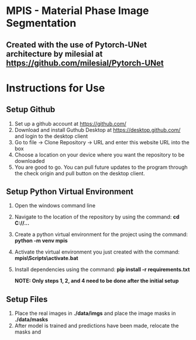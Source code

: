 # MPIS - Material Phase Image Segmentation
## Created with the use of Pytorch-UNet architecture by milesial at https://github.com/milesial/Pytorch-UNet

# Instructions for Use

## Setup Github
1) Set up a github account at https://github.com/
2) Download and install Guthub Desktop at https://desktop.github.com/ and login to the desktop client
3) Go to file -> Clone Repository -> URL and enter this website URL into the box
4) Choose a location on your device where you want the repository to be downloaded
5) You are good to go. You can pull future updates to the program through the check origin and pull button on the desktop client.

## Setup Python Virtual Environment
1) Open the windows command line
2) Navigate to the location of the repository by using the command: **cd C://...**
3) Create a python virtual environment for the project using the command: **python -m venv mpis** 
4) Activate the virtual environment you just created with the command: **mpis\Scripts\activate.bat**
5) Install dependencies using the command: **pip install -r requirements.txt**

   **NOTE: Only steps 1, 2, and 4 need to be done after the initial setup**
   
## Setup Files
1) Place the real images in **./data/imgs** and place the image masks in **./data/masks**
2) After model is trained and predictions have been made, relocate the masks and 
